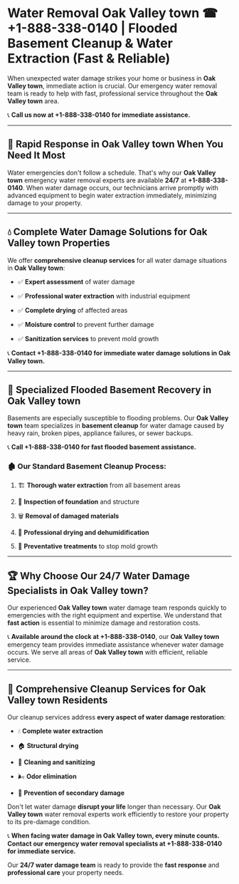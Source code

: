 # Water Removal Oak Valley town ☎ +1-888-338-0140 | Flooded Basement Cleanup & Water Extraction (Fast & Reliable)

When unexpected water damage strikes your home or business in **Oak Valley town**, immediate action is crucial. Our emergency water removal team is ready to help with fast, professional service throughout the **Oak Valley town** area. 

📞 **Call us now at +1-888-338-0140 for immediate assistance.**
---
## 🚀 Rapid Response in Oak Valley town When You Need It Most
Water emergencies don't follow a schedule. That's why our **Oak Valley town** emergency water removal experts are available **24/7** at **+1-888-338-0140**. When water damage occurs, our technicians arrive promptly with advanced equipment to begin water extraction immediately, minimizing damage to your property.
---
## 💧 Complete Water Damage Solutions for Oak Valley town Properties
We offer **comprehensive cleanup services** for all water damage situations in **Oak Valley town**:
- ✅ **Expert assessment** of water damage  
- ✅ **Professional water extraction** with industrial equipment  
- ✅ **Complete drying** of affected areas  
- ✅ **Moisture control** to prevent further damage  
- ✅ **Sanitization services** to prevent mold growth  
📞 **Contact +1-888-338-0140 for immediate water damage solutions in Oak Valley town.**
---
## 🌊 Specialized Flooded Basement Recovery in Oak Valley town
Basements are especially susceptible to flooding problems. Our **Oak Valley town** team specializes in **basement cleanup** for water damage caused by heavy rain, broken pipes, appliance failures, or sewer backups. 
📞 **Call +1-888-338-0140 for fast flooded basement assistance.**
### 🏚️ Our Standard Basement Cleanup Process:
1. 🏗️ **Thorough water extraction** from all basement areas  
2. 🔎 **Inspection of foundation** and structure  
3. 🗑️ **Removal of damaged materials**  
4. 💨 **Professional drying and dehumidification**  
5. 🚫 **Preventative treatments** to stop mold growth  
---
## 🏆 Why Choose Our 24/7 Water Damage Specialists in Oak Valley town?
Our experienced **Oak Valley town** water damage team responds quickly to emergencies with the right equipment and expertise. We understand that **fast action** is essential to minimize damage and restoration costs.
📞 **Available around the clock at +1-888-338-0140**, our **Oak Valley town** emergency team provides immediate assistance whenever water damage occurs. We serve all areas of **Oak Valley town** with efficient, reliable service.
---
## 🧹 Comprehensive Cleanup Services for Oak Valley town Residents
Our cleanup services address **every aspect of water damage restoration**:
- 💧 **Complete water extraction**  
- 🏠 **Structural drying**  
- 🧼 **Cleaning and sanitizing**  
- 🌬️ **Odor elimination**  
- 🚫 **Prevention of secondary damage**  
Don't let water damage **disrupt your life** longer than necessary. Our **Oak Valley town** water removal experts work efficiently to restore your property to its pre-damage condition.
📞 **When facing water damage in Oak Valley town, every minute counts. Contact our emergency water removal specialists at +1-888-338-0140 for immediate service.**
Our **24/7 water damage team** is ready to provide the **fast response** and **professional care** your property needs.
